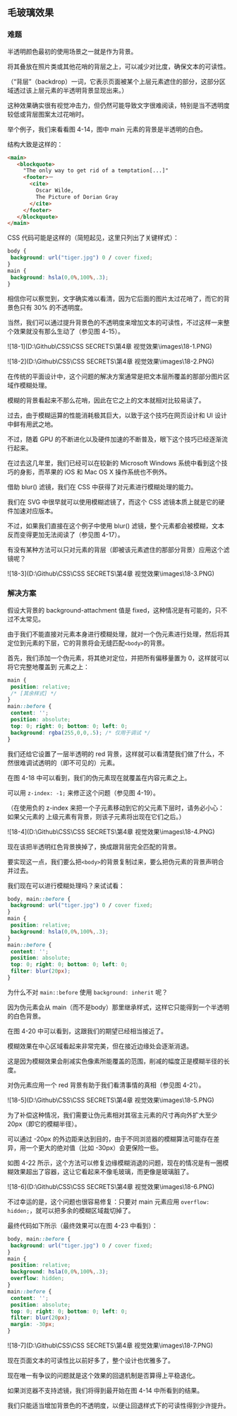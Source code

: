 ## 毛玻璃效果

### 难题

半透明颜色最初的使用场景之一就是作为背景。

将其叠放在照片类或其他花哨的背层之上，可以减少对比度，确保文本的可读性。

（“背层”（backdrop）一词，它表示页面被某个上层元素遮住的部分，这部分区域透过该上层元素的半透明背景显现出来。）

这种效果确实很有视觉冲击力，但仍然可能导致文字很难阅读，特别是当不透明度较低或背层图案太过花哨时。

举个例子，我们来看看图 4-14，图中 main 元素的背景是半透明的白色。

结构大致是这样的：

```html
<main>
   <blockquote>
     "The only way to get rid of a temptation[...]"
     <footer>－
       <cite>
         Oscar Wilde,
         The Picture of Dorian Gray
       </cite>
     </footer>
   </blockquote>
</main>
```

CSS 代码可能是这样的（简短起见，这里只列出了关键样式）：

```css
body {
 background: url("tiger.jpg") 0 / cover fixed;
}
main {
 background: hsla(0,0%,100%,.3);
}
```

相信你可以察觉到，文字确实难以看清，因为它后面的图片太过花哨了，而它的背景色只有 30% 的不透明度。

当然，我们可以通过提升背景色的不透明度来增加文本的可读性，不过这样一来整个效果就没有那么生动了（参见图 4-15）。

![18-1](D:\Github\CSS\CSS SECRETS\第4章 视觉效果\images\18-1.PNG)

![18-2](D:\Github\CSS\CSS SECRETS\第4章 视觉效果\images\18-2.PNG)

在传统的平面设计中，这个问题的解决方案通常是把文本层所覆盖的那部分图片区域作模糊处理。

模糊的背景看起来不那么花哨，因此在它之上的文本就相对比较易读了。

过去，由于模糊运算的性能消耗极其巨大，以致于这个技巧在网页设计和 UI 设计中鲜有用武之地。

不过，随着 GPU 的不断进化以及硬件加速的不断普及，眼下这个技巧已经逐渐流行起来。

在过去这几年里，我们已经可以在较新的 Microsoft Windows 系统中看到这个技巧的身影，而苹果的 iOS 和 Mac OS X 操作系统也不例外。

借助 blur() 滤镜，我们在 CSS 中获得了对元素进行模糊处理的能力。

我们在 SVG 中很早就可以使用模糊滤镜了，而这个 CSS 滤镜本质上就是它的硬件加速对应版本。

不过，如果我们直接在这个例子中使用 blur() 滤镜，整个元素都会被模糊，文本反而变得更加无法阅读了（参见图 4-17）。

有没有某种方法可以只对元素的背层（即被该元素遮住的那部分背景）应用这个滤镜呢？

![18-3](D:\Github\CSS\CSS SECRETS\第4章 视觉效果\images\18-3.PNG)



### 解决方案

假设大背景的 background-attachment 值是 fixed，这种情况是有可能的，只不过不太常见。

由于我们不能直接对元素本身进行模糊处理，就对一个伪元素进行处理，然后将其定位到元素的下层，它的背景将会无缝匹配`<body>`的背景。

首先，我们添加一个伪元素，将其绝对定位，并把所有偏移量置为 0，这样就可以将它完整地覆盖到  元素之上：

```css
main {
 position: relative;
 /* [其余样式] */
}
main::before {
 content: '';
 position: absolute;
 top: 0; right: 0; bottom: 0; left: 0;
 background: rgba(255,0,0,.5); /* 仅用于调试 */
}
```

我们还给它设置了一层半透明的 red 背景，这样就可以看清楚我们做了什么，不然很难调试透明的（即不可见的）元素。

在图 4-18 中可以看到，我们的伪元素现在就覆盖在内容元素之上。

可以用 `z-index: -1;` 来修正这个问题（参见图 4-19）。

（在使用负的 z-index 来把一个子元素移动到它的父元素下层时，请务必小心：如果父元素的
上级元素有背景，则该子元素将出现在它们之后。）

![18-4](D:\Github\CSS\CSS SECRETS\第4章 视觉效果\images\18-4.PNG)

现在该把半透明红色背景换掉了，换成跟背层完全匹配的背景。

要实现这一点，我们要么把`<body>`的背景复制过来，要么把伪元素的背景声明合
并过去。

我们现在可以进行模糊处理吗？来试试看：

```css
body, main::before {
 background: url("tiger.jpg") 0 / cover fixed;
}
main {
 position: relative;
 background: hsla(0,0%,100%,.3);
}
main::before {
 content: '';
 position: absolute;
 top: 0; right: 0; bottom: 0; left: 0;
 filter: blur(20px);
}
```

为什么不对 `main::before` 使用 `background: inherit` 呢？

因为伪元素会从 main（而不是body）那里继承样式，这样它只能得到一个半透明的白色背景。

在图 4-20 中可以看到，这跟我们的期望已经相当接近了。

模糊效果在中心区域看起来非常完美，但在接近边缘处会逐渐消退。

这是因为模糊效果会削减实色像素所能覆盖的范围，削减的幅度正是模糊半径的长度。

对伪元素应用一个 red 背景有助于我们看清事情的真相（参见图 4-21）。

![18-5](D:\Github\CSS\CSS SECRETS\第4章 视觉效果\images\18-5.PNG)

为了补偿这种情况，我们需要让伪元素相对其宿主元素的尺寸再向外扩大至少 20px（即它的模糊半径）。

可以通过 -20px 的外边距来达到目的，由于不同浏览器的模糊算法可能存在差异，用一个更大的绝对值（比如 -30px）会更保险一些。

如图 4-22 所示，这个方法可以修复边缘模糊消退的问题，现在的情况是有一圈模糊效果超出了容器，这让它看起来不像毛玻璃，而更像是玻璃脏了。

![18-6](D:\Github\CSS\CSS SECRETS\第4章 视觉效果\images\18-6.PNG)

不过幸运的是，这个问题也很容易修复：只要对 main 元素应用 `overflow: hidden;`，就可以把多余的模糊区域裁切掉了。

最终代码如下所示（最终效果可以在图 4-23 中看到）：

```css
body, main::before {
 background: url("tiger.jpg") 0 / cover fixed;
}
main {
 position: relative;
 background: hsla(0,0%,100%,.3);
 overflow: hidden;
}
main::before {
 content: '';
 position: absolute;
 top: 0; right: 0; bottom: 0; left: 0;
 filter: blur(20px);
 margin: -30px;
}
```

![18-7](D:\Github\CSS\CSS SECRETS\第4章 视觉效果\images\18-7.PNG)

现在页面文本的可读性比以前好多了，整个设计也优雅多了。

现在唯一有争议的问题就是这个效果的回退机制是否算得上平稳退化。

如果浏览器不支持滤镜，我们将得到最开始在图 4-14 中所看到的结果。

我们只能适当增加背景色的不透明度，以便让回退样式下的可读性得到少许提升。